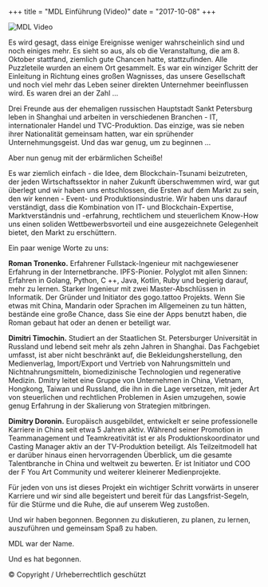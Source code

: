 +++
title = "MDL Einführung  (Video)"
date = "2017-10-08"
+++

![MDL Video](https://ipfs.io/ipfs/QmeqKazV19qNmysr6yfuxmVujN2wq6fzJqZUZhqSSCRo46")

Es wird gesagt, dass einige Ereignisse weniger wahrscheinlich sind und noch einiges mehr. Es sieht so aus, als ob die Veranstaltung, die am 8. Oktober stattfand, ziemlich gute Chancen hatte, stattzufinden. Alle Puzzleteile wurden an einem Ort gesammelt. Es war ein winziger Schritt der Einleitung in Richtung eines großen Wagnisses, das unsere Gesellschaft und noch viel mehr das Leben seiner direkten Unternehmer beeinflussen wird. Es waren drei an der Zahl ...

Drei Freunde aus der ehemaligen russischen Hauptstadt Sankt Petersburg leben in Shanghai und arbeiten in verschiedenen Branchen - IT, internationaler Handel und TVC-Produktion. Das einzige, was sie neben ihrer Nationalität gemeinsam hatten, war ein sprühender Unternehmungsgeist. Und das war genug, um zu beginnen ...

Aber nun genug mit der erbärmlichen Scheiße!

Es war ziemlich einfach - die Idee, dem Blockchain-Tsunami beizutreten, der jeden Wirtschaftssektor in naher Zukunft überschwemmen wird, war gut überlegt und wir haben uns entschlossen, die Ersten auf dem Markt zu sein, den wir kennen - Event- und Produktionsindustrie. Wir haben uns darauf verständigt, dass die Kombination von IT- und Blockchain-Expertise, Marktverständnis und -erfahrung, rechtlichem und steuerlichem Know-How uns einen soliden Wettbewerbsvorteil und eine ausgezeichnete Gelegenheit bietet, den Markt zu erschüttern.

Ein paar wenige Worte zu uns:

**Roman Tronenko.** Erfahrener Fullstack-Ingenieur mit nachgewiesener Erfahrung in der Internetbranche. IPFS-Pionier. Polyglot mit allen Sinnen: Erfahren in Golang, Python, C ++, Java, Kotlin, Ruby und begierig darauf, mehr zu lernen. Starker Ingenieur mit zwei Master-Abschlüssen in Informatik. Der Gründer und Initiator des gogo.tattoo Projekts. Wenn Sie etwas mit China, Mandarin oder Sprachen im Allgemeinen zu tun hätten, bestände eine große Chance, dass Sie eine der Apps benutzt haben, die Roman gebaut hat oder an denen er beteiligt war.

**Dimitri Timochin.** Studiert an der Staatlichen St. Petersburger Universität in Russland und lebend seit mehr als zehn Jahren in Shanghai. Das Fachgebiet umfasst, ist aber nicht beschränkt auf, die Bekleidungsherstellung, den Medienverlag, Import/Export und Vertrieb von Nahrungsmitteln und Nichtnahrungsmitteln, biomedizinische Technologien und regenerative Medizin. Dmitry leitet eine Gruppe von Unternehmen in China, Vietnam, Hongkong, Taiwan und Russland, die ihn in die Lage versetzen, mit jeder Art von steuerlichen und rechtlichen Problemen in Asien umzugehen, sowie genug Erfahrung in der Skalierung von Strategien mitbringen.

**Dimitry Doronin.** Europäisch ausgebildet, entwickelt er seine professionelle Karriere in China seit etwa 5 Jahren aktiv. Während seiner Promotion in Teammanagement und Teamkreativität ist er als Produktionskoordinator und Casting Manager aktiv an der TV-Produktion beteiligt. Als Teilzeitmodell hat er darüber hinaus einen hervorragenden Überblick, um die gesamte Talentbranche in China und weltweit zu bewerten. Er ist Initiator und COO der F You Art Community und weiterer kleinerer Medienprojekte.

Für jeden von uns ist dieses Projekt ein wichtiger Schritt vorwärts in unserer Karriere und wir sind alle begeistert und bereit für das Langsfrist-Segeln, für die Stürme und die Ruhe, die auf unserem Weg zustoßen.

Und wir haben begonnen. Begonnen zu diskutieren, zu planen, zu lernen, auszuführen und gemeinsam Spaß zu haben.

MDL war der Name.

Und es hat begonnen.

© Copyright / Urheberrechtlich geschützt

